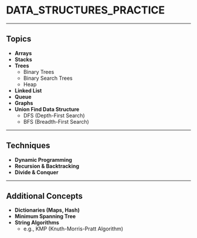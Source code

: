 # DATA_STRUCTURES_PRACTICE

---

## **Topics**

- **Arrays**  
- **Stacks**  
- **Trees**  
  - Binary Trees  
  - Binary Search Trees  
  - Heap  
- **Linked List**  
- **Queue**  
- **Graphs**  
- **Union Find Data Structure**  
  - DFS (Depth-First Search)  
  - BFS (Breadth-First Search)  

---

## **Techniques**

- **Dynamic Programming**  
- **Recursion & Backtracking**  
- **Divide & Conquer**  

---

## **Additional Concepts**

- **Dictionaries (Maps, Hash)**  
- **Minimum Spanning Tree**  
- **String Algorithms**  
  - e.g., KMP (Knuth-Morris-Pratt Algorithm)  
